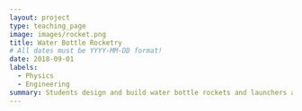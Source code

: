 ```yaml
---
layout: project
type: teaching_page
image: images/rocket.png
title: Water Bottle Rocketry
# All dates must be YYYY-MM-DD format!
date: 2018-09-01
labels:
  - Physics
  - Engineering
summary: Students design and build water bottle rockets and launchers as well as tools and techniques for measuring altitude to test their designs.  Run as a 6-session workshop for 3rd graders at the Atrium School as well as for kids ages 7 to 14 at the Parts and Crafts Center for Semi-Conducted Learning.
---
```


